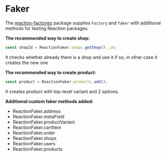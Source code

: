 # Faker

The [reaction-factories](https://github.com/reactioncommerce/reaction-factories) package supplies `Factory` and `faker` with additional methods for testing Reaction packages.

**The recommended way to create shop:**

```js
const shopId = ReactionFaker.shops.getShop()._id;
```

It checks whether already there is a shop and use it if so, in other case it
creates the new one

**The recommended way to create product:**

```js
const product = ReactionFaker.products.add();
```

It creates product with top-level variant and 2 options.

**Additional custom faker methods added:**

-   ReactionFaker.address
-   ReactionFaker.metaField
-   ReactionFaker.productVariant
-   ReactionFaker.cartItem
-   ReactionFaker.order
-   ReactionFaker.shops
-   ReactionFaker.users
-   ReactionFaker.products
